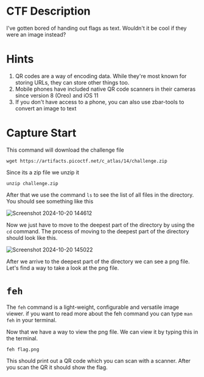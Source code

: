 # CTF Description
I've gotten bored of handing out flags as text. Wouldn't it be cool if they were an image instead?

# Hints
1. QR codes are a way of encoding data. While they're most known for storing URLs, they can store other things too.
2. Mobile phones have included native QR code scanners in their cameras since version 8 (Oreo) and iOS 11
3. If you don't have access to a phone, you can also use zbar-tools to convert an image to text

# Capture Start

This command will download the challenge file
```
wget https://artifacts.picoctf.net/c_atlas/14/challenge.zip
```

Since its a zip file we unzip it

```
unzip challenge.zip
```
After that we use the command ```ls``` to see the list of all files in the directory.
You should see something like this

![Screenshot 2024-10-20 144612](https://github.com/user-attachments/assets/7e51e6bf-db9b-421d-9b59-62f95e6a8f27)

Now we just have to move to the deepest part of the directory by using the ```cd``` command.
The process of moving to the deepest part of the directory should look like this.

![Screenshot 2024-10-20 145022](https://github.com/user-attachments/assets/f828d82c-07fa-4085-b270-588980052199)


After we arrive to the deepest part of the directory we can see a png file.
Let's find a way to take a look at the png file.

# ```feh```
The ```feh``` command  is a light-weight, configurable and versatile image viewer.
if you want to read more about the feh command you can type ```man feh``` in your terminal.

Now that we have a way to view the png file. We can view it by typing this in the terminal.
```
feh flag.png
```
This should print out a QR code which you can scan with a scanner.
After you scan the QR it should show the flag.


